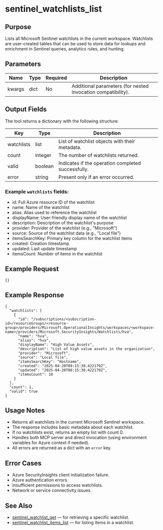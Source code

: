 # sentinel_watchlists_list

## Purpose
Lists all Microsoft Sentinel watchlists in the current workspace. Watchlists are user-created tables that can be used to store data for lookups and enrichment in Sentinel queries, analytics rules, and hunting.

## Parameters
| Name   | Type | Required | Description                                                 |
|--------|------|----------|-------------------------------------------------------------|
| kwargs | dict | No       | Additional parameters (for nested invocation compatibility). |

## Output Fields
The tool returns a dictionary with the following structure:

| Key       | Type    | Description                                          |
|-----------|---------|------------------------------------------------------|
| watchlists| list    | List of watchlist objects with their metadata.       |
| count     | integer | The number of watchlists returned.                   |
| valid     | boolean | Indicates if the operation completed successfully.   |
| error     | string  | Present only if an error occurred.                   |

### Example `watchlists` fields:
- id: Full Azure resource ID of the watchlist
- name: Name of the watchlist
- alias: Alias used to reference the watchlist
- displayName: User-friendly display name of the watchlist
- description: Description of the watchlist's purpose
- provider: Provider of the watchlist (e.g., "Microsoft")
- source: Source of the watchlist data (e.g., "Local file")
- itemsSearchKey: Primary key column for the watchlist items
- created: Creation timestamp
- updated: Last update timestamp
- itemsCount: Number of items in the watchlist

## Example Request
```
{}
```

## Example Response
```
{
  "watchlists": [
    {
      "id": "/subscriptions/<subscription-id>/resourceGroups/<resource-group>/providers/Microsoft.OperationalInsights/workspaces/<workspace-name>/providers/Microsoft.SecurityInsights/Watchlists/hva",
      "name": "hva",
      "alias": "hva",
      "displayName": "High Value Assets",
      "description": "List of high value assets in the organization",
      "provider": "Microsoft",
      "source": "Local file",
      "itemsSearchKey": "Hostname",
      "created": "2025-04-20T08:15:30.422179Z",
      "updated": "2025-04-20T08:15:30.422179Z",
      "itemsCount": 10
    }
  ],
  "count": 1,
  "valid": true
}
```

## Usage Notes
- Returns all watchlists in the current Microsoft Sentinel workspace.
- The response includes basic metadata about each watchlist.
- If no watchlists exist, returns an empty list with count 0.
- Handles both MCP server and direct invocation (using environment variables for Azure context if needed).
- All errors are returned as a dict with an `error` key.

## Error Cases
- Azure SecurityInsights client initialization failure.
- Azure authentication errors.
- Insufficient permissions to access watchlists.
- Network or service connectivity issues.

## See Also
- [sentinel_watchlist_get](sentinel_watchlist_get.md) — for retrieving a specific watchlist.
- [sentinel_watchlist_items_list](sentinel_watchlist_items_list.md) — for listing items in a watchlist.

